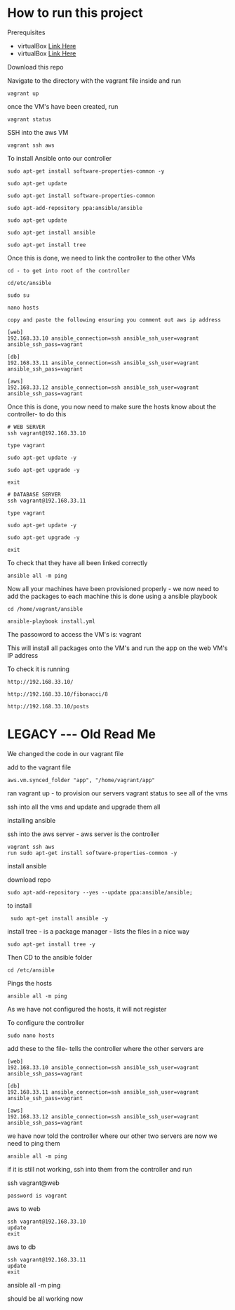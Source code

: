 # How to run this project

Prerequisites
- virtualBox [Link Here](https://www.virtualbox.org/wiki/Downloads)
- virtualBox [Link Here](https://www.vagrantup.com/downloads)


Download this repo 

Navigate to the directory with the vagrant file inside and run
    
    vagrant up
    
once the VM's have been created, run

    vagrant status

SSH into the aws VM
    
    vagrant ssh aws
    
To install Ansible onto our controller
    
    sudo apt-get install software-properties-common -y

    sudo apt-get update
    
    sudo apt-get install software-properties-common
    
    sudo apt-add-repository ppa:ansible/ansible
    
    sudo apt-get update
    
    sudo apt-get install ansible
    
    sudo apt-get install tree

Once this is done, we need to link the controller to the other VMs

    cd - to get into root of the controller
    
    cd/etc/ansible

    sudo su
    
    nano hosts
    
    copy and paste the following ensuring you comment out aws ip address
    
    [web]
    192.168.33.10 ansible_connection=ssh ansible_ssh_user=vagrant ansible_ssh_pass=vagrant
    
    [db]
    192.168.33.11 ansible_connection=ssh ansible_ssh_user=vagrant ansible_ssh_pass=vagrant
    
    [aws]
    192.168.33.12 ansible_connection=ssh ansible_ssh_user=vagrant ansible_ssh_pass=vagrant


Once this is done, you now need to make sure the hosts know about the controller-  to do this
    
    # WEB SERVER 
    ssh vagrant@192.168.33.10
    
    type vagrant
    
    sudo apt-get update -y
    
    sudo apt-get upgrade -y
    
    exit
    
    # DATABASE SERVER
    ssh vagrant@192.168.33.11
    
    type vagrant
    
    sudo apt-get update -y
    
    sudo apt-get upgrade -y
    
    exit
    
To check that they have all been linked correctly
    
    ansible all -m ping

Now all your machines have been provisioned properly - we now need to add the packages to each machine
this is done using a ansible playbook

    cd /home/vagrant/ansible

    ansible-playbook install.yml

The passoword to access the VM's is:   vagrant

This will install all packages onto the VM's and run the app on the web VM's IP address


To check it is running 

    http://192.168.33.10/
    
    http://192.168.33.10/fibonacci/8
    
    http://192.168.33.10/posts











# LEGACY --- Old Read Me 

We changed the code in our vagrant file 

add to the vagrant file

    aws.vm.synced_folder "app", "/home/vagrant/app"

ran vagrant up - to provision our servers
vagrant status to see all of the vms 

ssh into all the vms and update and upgrade them all 

installing ansible 
   
ssh into the aws server - aws server is the controller
    
    vagrant ssh aws
    run sudo apt-get install software-properties-common -y

install ansible

download repo
    
    sudo apt-add-repository --yes --update ppa:ansible/ansible;

to install
     
     sudo apt-get install ansible -y

install tree - is a package manager - lists the files in a nice way 
    
    sudo apt-get install tree -y

Then CD to the ansible folder

    cd /etc/ansible

Pings the hosts    
    
    ansible all -m ping
   
As we have not configured the hosts, it will not register
    
To configure the controller
    
    sudo nano hosts
add these to the file- tells the controller where the other servers are 
    
    [web]
    192.168.33.10 ansible_connection=ssh ansible_ssh_user=vagrant ansible_ssh_pass=vagrant
    
    [db]
    192.168.33.11 ansible_connection=ssh ansible_ssh_user=vagrant ansible_ssh_pass=vagrant
    
    [aws]
    192.168.33.12 ansible_connection=ssh ansible_ssh_user=vagrant ansible_ssh_pass=vagrant
    

we have now told the controller where our other two servers are 
now we need to ping them
    
    ansible all -m ping
    
if it is still not working, ssh into them from the controller and run    
    
    
ssh vagrant@web 
    
    password is vagrant 

aws to web
    
    ssh vagrant@192.168.33.10
    update
    exit

aws to db
    
    ssh vagrant@192.168.33.11
    update
    exit

ansible all -m ping

should be all working now 
